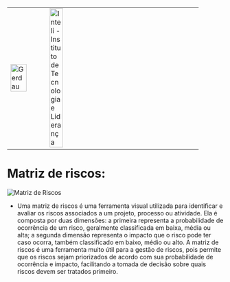 <table>
<tr>
<td>
<a href= "https://www2.gerdau.com.br/"><img src="https://upload.wikimedia.org/wikipedia/commons/thumb/8/89/Gerdau_logo_%282011%29.svg/1200px-Gerdau_logo_%282011%29.svg.png" alt="Gerdau" border="0" width="70%"></a>
</td>
<td><a href= "https://www.inteli.edu.br/"><img src="https://www.inteli.edu.br/wp-content/uploads/2021/08/20172028/marca_1-2.png" alt="Inteli - Instituto de Tecnologia e Liderança" border="0" width="30%"></a>
</td>
</tr>
</table>

<font size="+12"><center>

</center></font>

# Matriz de riscos:

![Matriz de Riscos](https://github.com/2023M6T2-Inteli/Splinters/blob/dev/docs/assets/matriz_de_riscos.png)

- Uma matriz de riscos é uma ferramenta visual utilizada para identificar e avaliar os riscos associados a um projeto, processo ou atividade. Ela é composta por duas dimensões: a primeira representa a probabilidade de ocorrência de um risco, geralmente classificada em baixa, média ou alta; a segunda dimensão representa o impacto que o risco pode ter caso ocorra, também classificado em baixo, médio ou alto. A matriz de riscos é uma ferramenta muito útil para a gestão de riscos, pois permite que os riscos sejam priorizados de acordo com sua probabilidade de ocorrência e impacto, facilitando a tomada de decisão sobre quais riscos devem ser tratados primeiro.
